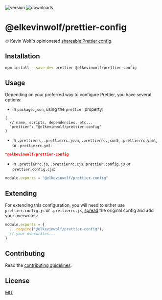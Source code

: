 ![version](https://img.shields.io/npm/v/@elkevinwolf/prettier-config?style=for-the-badge)
![downloads](https://img.shields.io/npm/dt/@elkevinwolf/prettier-config?style=for-the-badge)

# @elkevinwolf/prettier-config

⚙️ Kevin Wolf's opinionated [shareable Prettier config](https://prettier.io/docs/en/configuration.html#sharing-configurations).

## Installation

```sh
npm install --save-dev prettier @elkevinwolf/prettier-config
```

## Usage

Depending on your preferred way to configure Prettier, you have several options:

- In `package.json`, using the `prettier` property:

```jsonc
{
  // name, scripts, dependencies, etc...
  "prettier": "@elkevinwolf/prettier-config"
}
```

- In `.prettierrc`, `.prettierrc.json`, `.prettierrc.json5`, `.prettierrc.yaml`, or `.prettierrc.yml`:

```json
"@elkevinwolf/prettier-config
```

- In `.prettierrc.js`, `.prettierrc.cjs`, `prettier.config.js` or `prettier.config.cjs`:

```js
module.exports = "@elkevinwolf/prettier-config"
```

## Extending

For extending this configuration, you will need to either use `prettier.config.js` or `.prettierrc.js`, [spread](https://developer.mozilla.org/en-US/docs/Web/JavaScript/Reference/Operators/Spread_syntax) the original config and add your overwrites:

```js
module.exports = {
  ...require("@elkevinwolf/prettier-config"),
  // your overwrites...
}
```

## Contributing

Read the [contributing guidelines](../../#contributing).

## License

[MIT](../../license)
